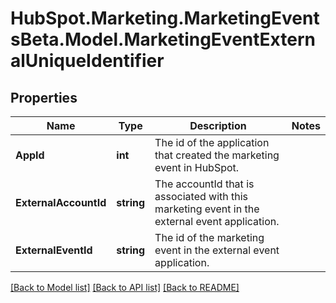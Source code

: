 # HubSpot.Marketing.MarketingEventsBeta.Model.MarketingEventExternalUniqueIdentifier

## Properties

Name | Type | Description | Notes
------------ | ------------- | ------------- | -------------
**AppId** | **int** | The id of the application that created the marketing event in HubSpot. | 
**ExternalAccountId** | **string** | The accountId that is associated with this marketing event in the external event application. | 
**ExternalEventId** | **string** | The id of the marketing event in the external event application. | 

[[Back to Model list]](../README.md#documentation-for-models) [[Back to API list]](../README.md#documentation-for-api-endpoints) [[Back to README]](../README.md)

